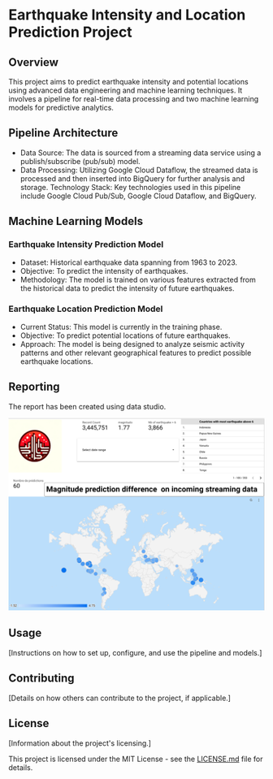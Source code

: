 # Earthquake Intensity and Location Prediction Project

## Overview
This project aims to predict earthquake intensity and potential locations using advanced data engineering and machine learning techniques. It involves a pipeline for real-time data processing and two machine learning models for predictive analytics.

## Pipeline Architecture
- Data Source: The data is sourced from a streaming data service using a publish/subscribe (pub/sub) model.
- Data Processing: Utilizing Google Cloud Dataflow, the streamed data is processed and then inserted into BigQuery for further analysis and storage.
Technology Stack: Key technologies used in this pipeline include Google Cloud Pub/Sub, Google Cloud Dataflow, and BigQuery.

## Machine Learning Models
### Earthquake Intensity Prediction Model
- Dataset: Historical earthquake data spanning from 1963 to 2023.
- Objective: To predict the intensity of earthquakes.
- Methodology: The model is trained on various features extracted from the historical data to predict the intensity of future earthquakes.
### Earthquake Location Prediction Model
- Current Status: This model is currently in the training phase.
- Objective: To predict potential locations of future earthquakes.
- Approach: The model is being designed to analyze seismic activity patterns and other relevant geographical features to predict possible earthquake locations.

## Reporting

The report has been created using data studio.

![Report](report.png "An Example Image")


## Usage
[Instructions on how to set up, configure, and use the pipeline and models.]

## Contributing
[Details on how others can contribute to the project, if applicable.]

## License
[Information about the project's licensing.]

This project is licensed under the MIT License - see the [LICENSE.md](LICENSE.md) file for details.